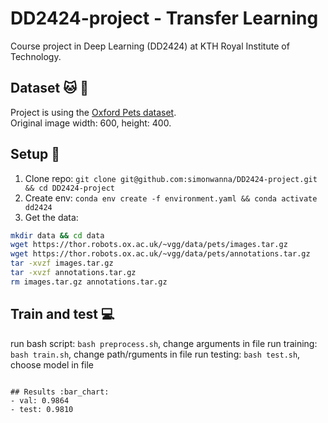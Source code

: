 # DD2424-project - Transfer Learning
Course project in Deep Learning (DD2424) at KTH Royal Institute of Technology.

## Dataset :cat: :dog:
Project is using the [Oxford Pets dataset](https://www.robots.ox.ac.uk/~vgg/data/pets/). \
Original image width: 600, height: 400.

## Setup :rocket:
1) Clone repo: `git clone git@github.com:simonwanna/DD2424-project.git && cd DD2424-project` 
2) Create env: `conda env create -f environment.yaml && conda activate dd2424`
3) Get the data:

```bash
mkdir data && cd data
wget https://thor.robots.ox.ac.uk/~vgg/data/pets/images.tar.gz
wget https://thor.robots.ox.ac.uk/~vgg/data/pets/annotations.tar.gz
tar -xvzf images.tar.gz
tar -xvzf annotations.tar.gz
rm images.tar.gz annotations.tar.gz
```

## Train and test :computer:
run bash script: `bash preprocess.sh`, change arguments in file
run training: `bash train.sh`, change path/rguments in file
run testing: `bash test.sh`, choose model in file
```

## Results :bar_chart:
- val: 0.9864
- test: 0.9810
